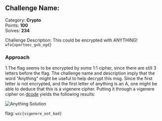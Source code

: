 ## Challenge Name: <ANYTHING>
Category: **Crypto**  
Points: **100**  
Solves: **234**

Challenge Description: 
This could be encrypted with ANYTHING!
`wfa{oporteec_gvb_ogd}`

### Approach

1.The flag seems to be encrypted by some 1:1 cipher, since there are still 3 letters before the flag. The challenge name and description imply that the word “Anything” might be useful to help decrypt this msg. Since the first letter is not encrypted, and the first letter of anything is an A, one might be able to deduce that this is a vigenere cipher. Putting it through a vigenere cipher on [dcode](https://www.dcode.fr/vigenere-cipher) yields the following results: 

![Anything Solution](https://user-images.githubusercontent.com/74334127/160296838-ba774a01-ed11-4285-aa7f-6692a9eabd58.png)

flag: `wsc{vigenere_not_bad}`
